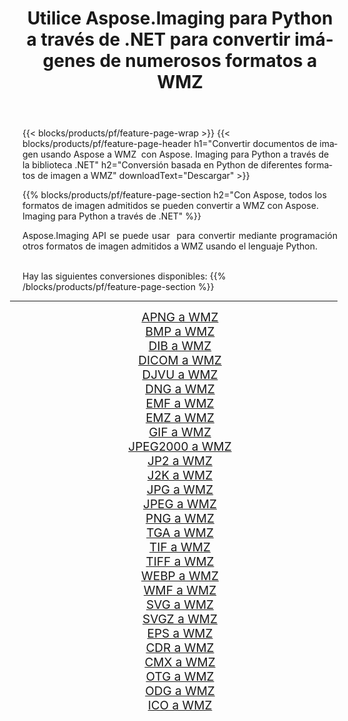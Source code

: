 ﻿---
title: Utilice Aspose.Imaging para Python a través de .NET para convertir imágenes de numerosos formatos a WMZ 
weight: 3920
url: /es/python-net/conversion/to/wmz 
lang: es
langdirlevel: 2
locales: zh-hans,ja,it,ru,de,es,fr,nl,id,lt,pl,pt,vi,tr,ko,zh-hant,ar,hi,th,sv,cs,uk,he
description: Puede usar Aspose.Imaging para Python a través de la biblioteca .NET para convertir una variedad de formatos a WMZ
---

{{< blocks/products/pf/feature-page-wrap >}}
{{< blocks/products/pf/feature-page-header h1="Convertir documentos de imagen usando Aspose a WMZ  con Aspose. Imaging para Python a través de la biblioteca .NET" h2="Conversión basada en Python de diferentes formatos de imagen a WMZ" downloadText="Descargar" >}}


{{% blocks/products/pf/feature-page-section  h2="Con Aspose, todos los formatos de imagen admitidos se pueden convertir a WMZ con Aspose. Imaging para Python a través de .NET" %}}
<p align=justify>Aspose.Imaging API se puede usar  para convertir mediante programación otros formatos de imagen admitidos a WMZ usando el lenguaje Python.</p>
<br/>
Hay las siguientes conversiones disponibles:
{{% /blocks/products/pf/feature-page-section %}}
<div class="container-fluid productfamilypage bg-gray">
    <div class="convertypes bg-gray agp-content section">
        <div class="container">
		<hr style="margin-left:-20px;"/>
		<div class="row other-converters" style="gap: 10px;font-size: 19px;text-align:center;">
		    <div class='col-md-2 other-converter remove-lp remove-rp'><a href="/imaging/es/python-net/conversion/apng-to-wmz" style="padding:15px;">APNG a WMZ</a></div>
<div class='col-md-2 other-converter remove-lp remove-rp'><a href="/imaging/es/python-net/conversion/bmp-to-wmz" style="padding:15px;">BMP a WMZ</a></div>
<div class='col-md-2 other-converter remove-lp remove-rp'><a href="/imaging/es/python-net/conversion/dib-to-wmz" style="padding:15px;">DIB a WMZ</a></div>
<div class='col-md-2 other-converter remove-lp remove-rp'><a href="/imaging/es/python-net/conversion/dicom-to-wmz" style="padding:15px;">DICOM a WMZ</a></div>
<div class='col-md-2 other-converter remove-lp remove-rp'><a href="/imaging/es/python-net/conversion/djvu-to-wmz" style="padding:15px;">DJVU a WMZ</a></div>
<div class='col-md-2 other-converter remove-lp remove-rp'><a href="/imaging/es/python-net/conversion/dng-to-wmz" style="padding:15px;">DNG a WMZ</a></div>
<div class='col-md-2 other-converter remove-lp remove-rp'><a href="/imaging/es/python-net/conversion/emf-to-wmz" style="padding:15px;">EMF a WMZ</a></div>
<div class='col-md-2 other-converter remove-lp remove-rp'><a href="/imaging/es/python-net/conversion/emz-to-wmz" style="padding:15px;">EMZ a WMZ</a></div>
<div class='col-md-2 other-converter remove-lp remove-rp'><a href="/imaging/es/python-net/conversion/gif-to-wmz" style="padding:15px;">GIF a WMZ</a></div>
<div class='col-md-2 other-converter remove-lp remove-rp'><a href="/imaging/es/python-net/conversion/jpeg2000-to-wmz" style="padding:15px;">JPEG2000 a WMZ</a></div>
<div class='col-md-2 other-converter remove-lp remove-rp'><a href="/imaging/es/python-net/conversion/jp2-to-wmz" style="padding:15px;">JP2 a WMZ</a></div>
<div class='col-md-2 other-converter remove-lp remove-rp'><a href="/imaging/es/python-net/conversion/j2k-to-wmz" style="padding:15px;">J2K a WMZ</a></div>
<div class='col-md-2 other-converter remove-lp remove-rp'><a href="/imaging/es/python-net/conversion/jpg-to-wmz" style="padding:15px;">JPG a WMZ</a></div>
<div class='col-md-2 other-converter remove-lp remove-rp'><a href="/imaging/es/python-net/conversion/jpeg-to-wmz" style="padding:15px;">JPEG a WMZ</a></div>
<div class='col-md-2 other-converter remove-lp remove-rp'><a href="/imaging/es/python-net/conversion/png-to-wmz" style="padding:15px;">PNG a WMZ</a></div>
<div class='col-md-2 other-converter remove-lp remove-rp'><a href="/imaging/es/python-net/conversion/tga-to-wmz" style="padding:15px;">TGA a WMZ</a></div>
<div class='col-md-2 other-converter remove-lp remove-rp'><a href="/imaging/es/python-net/conversion/tif-to-wmz" style="padding:15px;">TIF a WMZ</a></div>
<div class='col-md-2 other-converter remove-lp remove-rp'><a href="/imaging/es/python-net/conversion/tiff-to-wmz" style="padding:15px;">TIFF a WMZ</a></div>
<div class='col-md-2 other-converter remove-lp remove-rp'><a href="/imaging/es/python-net/conversion/webp-to-wmz" style="padding:15px;">WEBP a WMZ</a></div>
<div class='col-md-2 other-converter remove-lp remove-rp'><a href="/imaging/es/python-net/conversion/wmf-to-wmz" style="padding:15px;">WMF a WMZ</a></div>
<div class='col-md-2 other-converter remove-lp remove-rp'><a href="/imaging/es/python-net/conversion/svg-to-wmz" style="padding:15px;">SVG a WMZ</a></div>
<div class='col-md-2 other-converter remove-lp remove-rp'><a href="/imaging/es/python-net/conversion/svgz-to-wmz" style="padding:15px;">SVGZ a WMZ</a></div>
<div class='col-md-2 other-converter remove-lp remove-rp'><a href="/imaging/es/python-net/conversion/eps-to-wmz" style="padding:15px;">EPS a WMZ</a></div>
<div class='col-md-2 other-converter remove-lp remove-rp'><a href="/imaging/es/python-net/conversion/cdr-to-wmz" style="padding:15px;">CDR a WMZ</a></div>
<div class='col-md-2 other-converter remove-lp remove-rp'><a href="/imaging/es/python-net/conversion/cmx-to-wmz" style="padding:15px;">CMX a WMZ</a></div>
<div class='col-md-2 other-converter remove-lp remove-rp'><a href="/imaging/es/python-net/conversion/otg-to-wmz" style="padding:15px;">OTG a WMZ</a></div>
<div class='col-md-2 other-converter remove-lp remove-rp'><a href="/imaging/es/python-net/conversion/odg-to-wmz" style="padding:15px;">ODG a WMZ</a></div>
<div class='col-md-2 other-converter remove-lp remove-rp'><a href="/imaging/es/python-net/conversion/ico-to-wmz" style="padding:15px;">ICO a WMZ</a></div>
                </div>
        </div>
    </div>
</div>
<br/>

